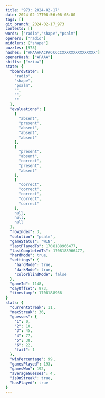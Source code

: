 ```yaml
---
title: "973: 2024-02-17"
date: 2024-02-17T08:56:06-08:00
tags: []
git_branch: 2024-02-17_973
contests: []
words: ["radio","shape","psalm"]
openers: ["radio"]
middlers: ["shape"]
puzzles: [973]
hashes: ["APAAAPACPACCCCCXXXXXXXXXXXXXXX"]
openerHash: ["APAAA"]
shifts: ["vziuw"]
state: {
  "boardState": [
    "radio",
    "shape",
    "psalm",
    "",
    "",
    ""
  ],
  "evaluations": [
    [
      "absent",
      "present",
      "absent",
      "absent",
      "absent"
    ],
    [
      "present",
      "absent",
      "correct",
      "present",
      "absent"
    ],
    [
      "correct",
      "correct",
      "correct",
      "correct",
      "correct"
    ],
    null,
    null,
    null
  ],
  "rowIndex": 3,
  "solution": "psalm",
  "gameStatus": "WIN",
  "lastPlayedTs": 1708188966477,
  "lastCompletedTs": 1708188966477,
  "hardMode": true,
  "settings": {
    "hardMode": true,
    "darkMode": true,
    "colorblindMode": false
  },
  "gameId": 1148,
  "dayOffset": 973,
  "timestamp": 1708188966
}
stats: {
  "currentStreak": 11,
  "maxStreak": 36,
  "guesses": {
    "1": 0,
    "2": 10,
    "3": 45,
    "4": 77,
    "5": 38,
    "6": 22,
    "fail": 1
  },
  "winPercentage": 99,
  "gamesPlayed": 193,
  "gamesWon": 192,
  "averageGuesses": 4,
  "isOnStreak": true,
  "hasPlayed": true
}
---
```

<!-- more -->

